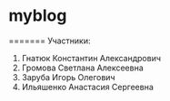 # myblog
=======
Участники:
1) Гнатюк Константин Александрович
2) Громова Светлана Алексеевна
3) Заруба Игорь Олегович
4) Ильяшенко Анастасия Сергеевна
